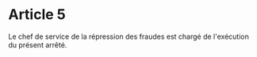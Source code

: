# Article 5

Le chef de service de la répression des fraudes est chargé de l'exécution du présent arrêté.
